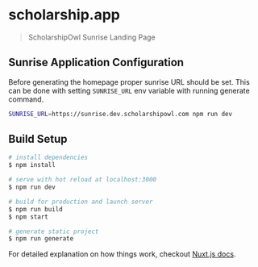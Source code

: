 # scholarship.app

> ScholarshipOwl Sunrise Landing Page

## Sunrise Application Configuration

Before generating the homepage proper sunrise URL should be set.
This can be done with setting `SUNRISE_URL` env variable with running generate command.

``` bash
SUNRISE_URL=https://sunrise.dev.scholarshipowl.com npm run dev
```

## Build Setup

``` bash
# install dependencies
$ npm install

# serve with hot reload at localhost:3000
$ npm run dev

# build for production and launch server
$ npm run build
$ npm start

# generate static project
$ npm run generate
```

For detailed explanation on how things work, checkout [Nuxt.js docs](https://nuxtjs.org).
